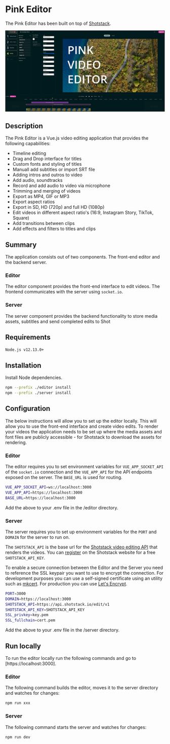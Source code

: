 # Pink Editor

The Pink Editor has been built on top of [Shotstack](https://shotstack.io).

![Editor](./screenshot.png)

## Description

The Pink Editor is a Vue.js video editing application that provides the following capabilities:

- Timeline editing
- Drag and Drop interface for titles
- Custom fonts and styling of titles
- Manuall add subtitles or import SRT file
- Adding intros and outros to video
- Add audio, soundtracks
- Record and add audio to video via microphone
- Trimming and merging of videos
- Export as MP4, GIF or MP3
- Export aspect ratios
- Export in SD, HD (720p) and full HD (1080p)
- Edit videos in different aspect ratio's (16:9, Instagram Story, TikTok, Square)
- Add transitions between clips
- Add effects and filters to titles and clips

## Summary

The application consists out of two components. The front-end editor and the backend server.

### Editor

The editor component provides the front-end interface to edit videos. The frontend communicates
with the server using `socket.io`.

### Server

The server component provides the backend functionality to store media assets, subtitles and send
completed edits to Shot

## Requirements

`Node.js v12.13.0+`

## Installation

Install Node dependencies.

```bash
npm --prefix ./editor install
npm --prefix ./server install
```

## Configuration

The below instructions will allow you to set up the editor locally. This will allow you to use the
front-end interface and create video edits. To render your videos the application needs to be set
up where the media assets and font files are publicly accessible - for Shotstack to download the
assets for rendering.

### Editor

The editor requires you to set environment variables for `VUE_APP_SOCKET_API` of the `socket.io` connection
and the `VUE_APP_API` for the API endpoints exposed on the server. The `BASE_URL` is used for routing.

```bash
VUE_APP_SOCKET_API=ws://localhost:3000
VUE_APP_API=https://localhost:3000
BASE_URL=https://localhost:3000
```

Add the above to your .env file in the /editor directory.

### Server

The server requires you to set up environment variables for the `PORT` and `DOMAIN` for the server to run on.

The `SHOTSTACK_API` is the base url for the [Shotstack video editing API](https://shotstack.io) that renders
the videos. You can [register](https://dashboard.shotstack.io/register) on the Shotstack website for a free `SHOTSTACK_API_KEY`.

To enable a secure connection between the Editor and the Server you need to reference the SSL keypair you want
to use to encrypt the connection. For development purposes you can use a self-signed certificate using an utility
such as [mkcert](https://github.com/FiloSottile/mkcert). For production you can use [Let's Encrypt](https://letsencrypt.org/).

```bash
PORT=3000
DOMAIN=https://localhost:3000
SHOTSTACK_API=https://api.shotstack.io/edit/v1
SHOTSTACK_API_KEY=SHOTSTACK_API_KEY
SSL_privkey=key.pem
SSL_fullchain=cert.pem
```

Add the above to your .env file in the /server directory.

## Run locally

To run the editor locally run the following commands and go to [https://localhost:3000].

### Editor

The following command builds the editor, moves it to the server directory and watches for changes:

```bash
npm run xxx
```

### Server

The following command starts the server and watches for changes:

```bash
npm run dev
```
